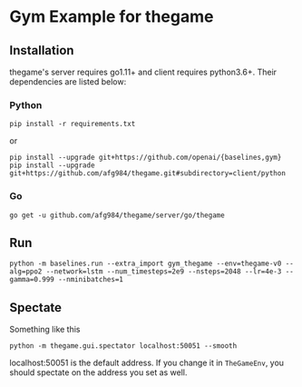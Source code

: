 # Gym Example for thegame

## Installation

thegame's server requires go1.11+ and client requires python3.6+. Their dependencies are listed below:

### Python

```
pip install -r requirements.txt
```

or

```
pip install --upgrade git+https://github.com/openai/{baselines,gym}
pip install --upgrade git+https://github.com/afg984/thegame.git#subdirectory=client/python
```

### Go

```
go get -u github.com/afg984/thegame/server/go/thegame
```

## Run

```
python -m baselines.run --extra_import gym_thegame --env=thegame-v0 --alg=ppo2 --network=lstm --num_timesteps=2e9 --nsteps=2048 --lr=4e-3 --gamma=0.999 --nminibatches=1
```

## Spectate

Something like this

```
python -m thegame.gui.spectator localhost:50051 --smooth
```

localhost:50051 is the default address. If you change it in `TheGameEnv`, you should spectate on
the address you set as well.
